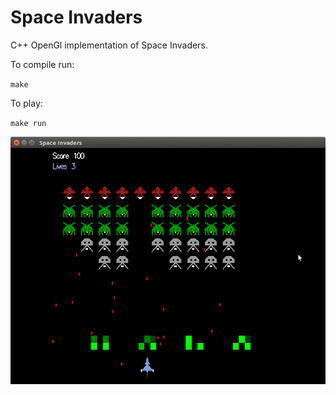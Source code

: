 # Space Invaders

C++ OpenGl implementation of Space Invaders.

To compile run:

`make`

To play:

`make run`

![Screenshot](./img/Space.gif)
